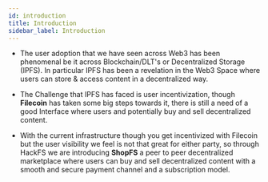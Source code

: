 ```yaml
---
id: introduction
title: Introduction
sidebar_label: Introduction
---
```


- The user adoption that we have seen across  Web3 has been phenomenal be it across  Blockchain/DLT's or Decentralized Storage (IPFS). In particular IPFS has been a revelation in the Web3 Space where users can store & access content in a decentralized way.

- The Challenge that IPFS has faced is user incentivization, though **Filecoin** has taken some big steps towards it, there is still a need of a good Interface where users and potentially buy and sell decentralized content.

- With the current infrastructure though you get incentivized with Filecoin but the user visibility we feel is not that great for either party, so through HackFS we are introducing **ShopFS** a peer to peer decentralized marketplace where users can buy and sell decentralized content with a smooth and secure payment channel and a subscription model.



